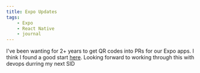 ```yaml
---
title: Expo Updates
tags:
    - Expo
    - React Native
    - journal
---
```


I've been wanting for 2+ years to get QR codes into PRs for our Expo apps. I think I found a good start [here](https://github.com/expo/eas-cli/issues/898#issuecomment-1028273014). Looking forward to working through this with devops durring my next SID
